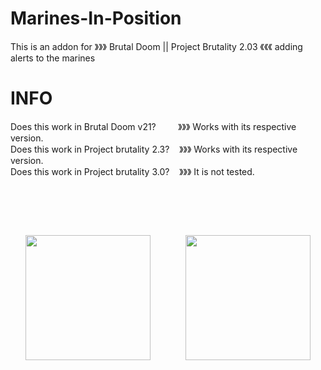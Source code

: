 # Marines-In-Position
This is an addon for 》》》 Brutal Doom || Project Brutality 2.03 《《《 adding alerts to the marines <br>

# INFO

Does this work in Brutal Doom v21? ‍ ‍ ‍ ‍ ‍ ‍ ‍ ‍ ‍》》》 ‍Works with its respective version. <br>
Does this work in Project brutality 2.3?  ‍ ‍ ‍ 》》》 ‍Works with its respective version. <br>
Does this work in Project brutality 3.0?  ‍ ‍ ‍ 》》》 ‍It is not tested.

# ⠀

<div align="center">
<img src="https://user-images.githubusercontent.com/78381898/109348909-c09ec900-783a-11eb-8ad5-bf5dad9f3b5d.png" wight="200" height="200" />
⠀⠀⠀⠀⠀<img src="https://user-images.githubusercontent.com/78381898/109349341-68b49200-783b-11eb-846a-07873b3ccf33.jpg" wight="200" height="200" />
</div>

# ⠀
